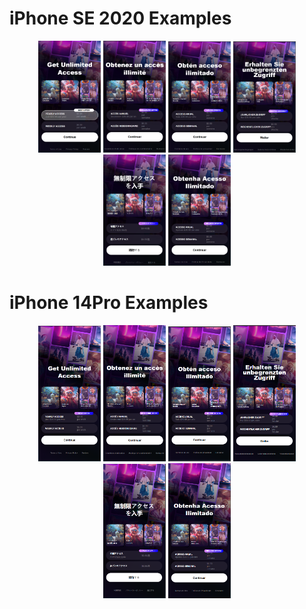 # iPhone SE 2020 Examples

<p align="center">
 <img src="https://raw.githubusercontent.com/artyomkorshykau/bp-mobile.test/assets/ip-se/en.png" width="100">
 <img src="https://raw.githubusercontent.com/artyomkorshykau/bp-mobile.test/assets/ip-se/fr.png" width="100">
 <img src="https://raw.githubusercontent.com/artyomkorshykau/bp-mobile.test/assets/ip-se/es.png" width="100">
 <img src="https://raw.githubusercontent.com/artyomkorshykau/bp-mobile.test/assets/ip-se/de.png" width="100">
 <img src="https://raw.githubusercontent.com/artyomkorshykau/bp-mobile.test/assets/ip-se/ja.png" width="100">
 <img src="https://raw.githubusercontent.com/artyomkorshykau/bp-mobile.test/assets/ip-se/pt.png" width="100">
</p>

# iPhone 14Pro Examples

<p align="center">
 <img src="https://raw.githubusercontent.com/artyomkorshykau/bp-mobile.test/assets/ip-14pro/en.png" width="100">
 <img src="https://raw.githubusercontent.com/artyomkorshykau/bp-mobile.test/assets/ip-14pro/fr.png" width="100">
 <img src="https://raw.githubusercontent.com/artyomkorshykau/bp-mobile.test/assets/ip-14pro/es.png" width="100">
 <img src="https://raw.githubusercontent.com/artyomkorshykau/bp-mobile.test/assets/ip-14pro/de.png" width="100">
 <img src="https://raw.githubusercontent.com/artyomkorshykau/bp-mobile.test/assets/ip-14pro/ja.png" width="100">
 <img src="https://raw.githubusercontent.com/artyomkorshykau/bp-mobile.test/assets/ip-14pro/pt.png" width="100">
</p>

